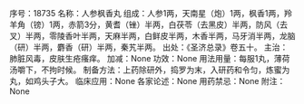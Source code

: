 序号：18735
名称：人参枫香丸
组成：人参1两，天南星（炮）1两，枫香1两，羚羊角（镑）1两，赤箭3分，黄耆（锉）半两，白茯苓（去黑皮）半两，防风（去叉）半两，零陵香叶半两，天麻半两，白鲜皮半两，木香半两，马牙消半两，龙脑（研）半两，麝香（研）半两，秦艽半两。
出处：《圣济总录》卷五十。
主治：肺脏风毒，皮肤生疮瘙痒。
加减：None
功效：None
用法用量：每服1丸，薄荷汤嚼下，不拘时候。
制备方法：上药除研外，捣罗为末，入研药和令匀，炼蜜为丸，如鸡头子大。
临床应用：None
各家论述：None
用药禁忌：None
附注：None
